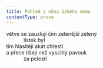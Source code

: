 ```yaml
---
title: Pohled z okna úzkého domu
contentType: prose
---
```


<section>

větve se zauzlují čím zelenější zelený  
            lístek byl  
tím hlasitěji akát chřestí  
a přece tišeji než vyschlý pavouk  
            za pelestí

</section>
